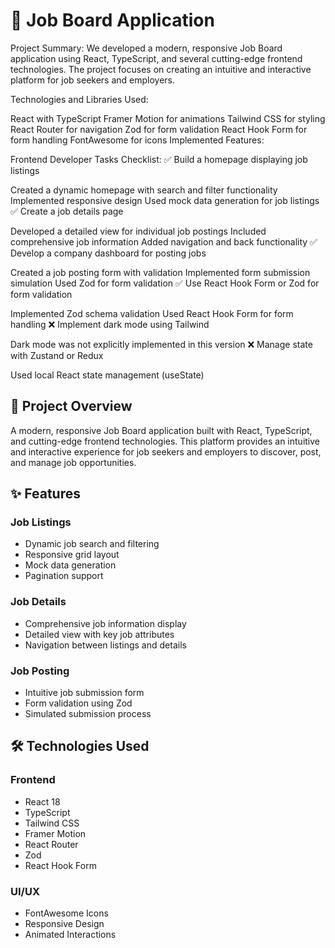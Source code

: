 # 🚀 Job Board Application

Project Summary:
We developed a modern, responsive Job Board application using React, TypeScript, and several cutting-edge frontend technologies. The project focuses on creating an intuitive and interactive platform for job seekers and employers.

Technologies and Libraries Used:

React with TypeScript
Framer Motion for animations
Tailwind CSS for styling
React Router for navigation
Zod for form validation
React Hook Form for form handling
FontAwesome for icons
Implemented Features:

Frontend Developer Tasks Checklist:
✅ Build a homepage displaying job listings

Created a dynamic homepage with search and filter functionality
Implemented responsive design
Used mock data generation for job listings
✅ Create a job details page

Developed a detailed view for individual job postings
Included comprehensive job information
Added navigation and back functionality
✅ Develop a company dashboard for posting jobs

Created a job posting form with validation
Implemented form submission simulation
Used Zod for form validation
✅ Use React Hook Form or Zod for form validation

Implemented Zod schema validation
Used React Hook Form for form handling
❌ Implement dark mode using Tailwind

Dark mode was not explicitly implemented in this version
❌ Manage state with Zustand or Redux

Used local React state management (useState)

## 📝 Project Overview

A modern, responsive Job Board application built with React, TypeScript, and cutting-edge frontend technologies. This platform provides an intuitive and interactive experience for job seekers and employers to discover, post, and manage job opportunities.

## ✨ Features

### Job Listings

- Dynamic job search and filtering
- Responsive grid layout
- Mock data generation
- Pagination support

### Job Details

- Comprehensive job information display
- Detailed view with key job attributes
- Navigation between listings and details

### Job Posting

- Intuitive job submission form
- Form validation using Zod
- Simulated submission process

## 🛠 Technologies Used

### Frontend

- React 18
- TypeScript
- Tailwind CSS
- Framer Motion
- React Router
- Zod
- React Hook Form

### UI/UX

- FontAwesome Icons
- Responsive Design
- Animated Interactions
